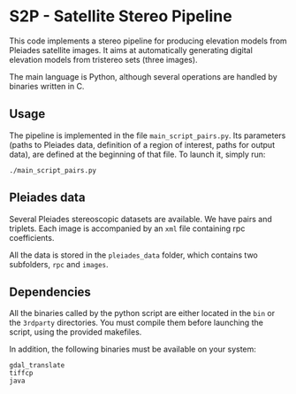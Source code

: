 # S2P - Satellite Stereo Pipeline

This code implements a stereo pipeline for producing elevation models from
Pleiades satellite images. It aims at automatically generating digital
elevation models from tristereo sets (three images).

The main language is Python, although several operations are handled by
binaries written in C.

## Usage

The pipeline is implemented in the file `main_script_pairs.py`. Its parameters
(paths to Pleiades data, definition of a region of interest, paths for output
data), are defined at the beginning of that file. To launch it, simply run:

    ./main_script_pairs.py


## Pleiades data

Several Pleiades stereoscopic datasets are available. We have pairs and
triplets. Each image is accompanied by an `xml` file containing rpc
coefficients.

All the data is stored in the `pleiades_data` folder, which contains two
subfolders, `rpc` and `images`.

## Dependencies

All the binaries called by the python script are either located in the `bin` or
the `3rdparty` directories. You must compile them before launching the script,
using the provided makefiles.

In addition, the following binaries must be available on your system:

    gdal_translate
    tiffcp
    java
